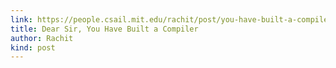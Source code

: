 ```yaml
---
link: https://people.csail.mit.edu/rachit/post/you-have-built-a-compiler/
title: Dear Sir, You Have Built a Compiler
author: Rachit
kind: post
---
```

